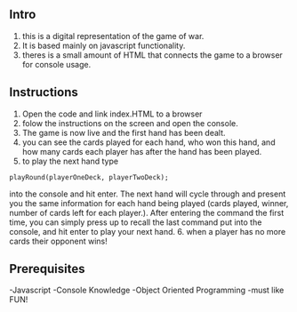 ## Intro

1. this is a digital representation of the game of war.
2. It is based mainly on javascript functionality.
3. theres is a small amount of HTML that connects the game to a browser for console usage.

## Instructions

1. Open the code and link index.HTML to a browser
2. folow the instructions on the screen and open the console.
3. The game is now live and the first hand has been dealt.
4. you can see the cards played for each hand, who won this hand, and how many cards each player has after the hand has been played.
5. to play the next hand type

`playRound(playerOneDeck, playerTwoDeck);`

into the console and hit enter. The next hand will cycle through and present you the same information for each hand being played (cards played, winner, number of cards left for each player.). After entering the command the first time, you can simply press up to recall the last command put into the console, and hit enter to play your next hand.
6. when a player has no more cards their opponent wins!

## Prerequisites

-Javascript
-Console Knowledge
-Object Oriented Programming
-must like FUN!

